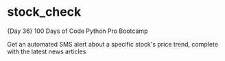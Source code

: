 # stock_check
{Day 36} 100 Days of Code Python Pro Bootcamp

Get an automated SMS alert about a specific stock's price trend, complete with the latest news articles
